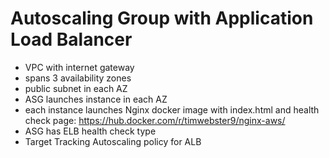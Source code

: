 # Autoscaling Group with Application Load Balancer

* VPC with internet gateway
* spans 3 availability zones
* public subnet in each AZ
* ASG launches instance in each AZ
* each instance launches Nginx docker image with index.html and health check page: https://hub.docker.com/r/timwebster9/nginx-aws/
* ASG has ELB health check type
* Target Tracking Autoscaling policy for ALB
